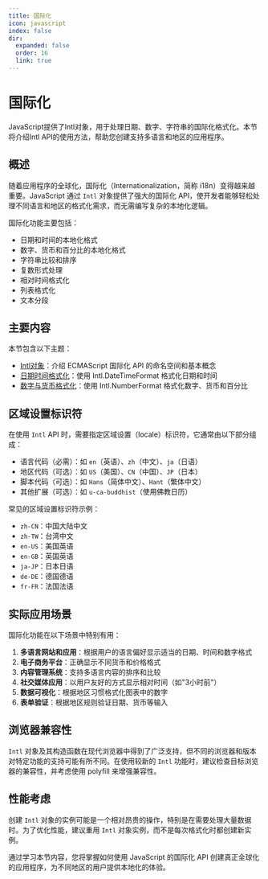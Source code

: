 ```yaml
---
title: 国际化
icon: javascript
index: false
dir:
  expanded: false
  order: 16
  link: true
---
```


# 国际化

JavaScript提供了Intl对象，用于处理日期、数字、字符串的国际化格式化。本节将介绍Intl API的使用方法，帮助您创建支持多语言和地区的应用程序。

## 概述

随着应用程序的全球化，国际化（Internationalization，简称 i18n）变得越来越重要。JavaScript 通过 `Intl` 对象提供了强大的国际化 API，使开发者能够轻松处理不同语言和地区的格式化需求，而无需编写复杂的本地化逻辑。

国际化功能主要包括：

- 日期和时间的本地化格式
- 数字、货币和百分比的本地化格式
- 字符串比较和排序
- 复数形式处理
- 相对时间格式化
- 列表格式化
- 文本分段

## 主要内容

本节包含以下主题：

- [Intl对象](./1.16.1-Intl对象.md)：介绍 ECMAScript 国际化 API 的命名空间和基本概念
- [日期时间格式化](./1.16.2-日期时间格式化.md)：使用 Intl.DateTimeFormat 格式化日期和时间
- [数字与货币格式化](./1.16.3-数字与货币格式化.md)：使用 Intl.NumberFormat 格式化数字、货币和百分比

## 区域设置标识符

在使用 `Intl` API 时，需要指定区域设置（locale）标识符，它通常由以下部分组成：

- 语言代码（必需）：如 `en`（英语）、`zh`（中文）、`ja`（日语）
- 地区代码（可选）：如 `US`（美国）、`CN`（中国）、`JP`（日本）
- 脚本代码（可选）：如 `Hans`（简体中文）、`Hant`（繁体中文）
- 其他扩展（可选）：如 `u-ca-buddhist`（使用佛教日历）

常见的区域设置标识符示例：

- `zh-CN`：中国大陆中文
- `zh-TW`：台湾中文
- `en-US`：美国英语
- `en-GB`：英国英语
- `ja-JP`：日本日语
- `de-DE`：德国德语
- `fr-FR`：法国法语

## 实际应用场景

国际化功能在以下场景中特别有用：

1. **多语言网站和应用**：根据用户的语言偏好显示适当的日期、时间和数字格式
2. **电子商务平台**：正确显示不同货币和价格格式
3. **内容管理系统**：支持多语言内容的排序和比较
4. **社交媒体应用**：以用户友好的方式显示相对时间（如"3小时前"）
5. **数据可视化**：根据地区习惯格式化图表中的数字
6. **表单验证**：根据地区规则验证日期、货币等输入

## 浏览器兼容性

`Intl` 对象及其构造函数在现代浏览器中得到了广泛支持，但不同的浏览器和版本对特定功能的支持可能有所不同。在使用较新的 `Intl` 功能时，建议检查目标浏览器的兼容性，并考虑使用 polyfill 来增强兼容性。

## 性能考虑

创建 `Intl` 对象的实例可能是一个相对昂贵的操作，特别是在需要处理大量数据时。为了优化性能，建议重用 `Intl` 对象实例，而不是每次格式化时都创建新实例。

通过学习本节内容，您将掌握如何使用 JavaScript 的国际化 API 创建真正全球化的应用程序，为不同地区的用户提供本地化的体验。

